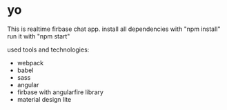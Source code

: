 # yo

This is realtime firbase chat app.
install all dependencies with "npm install"
run it with "npm start"

used tools and technologies:
* webpack
* babel
* sass
* angular
* firbase with angularfire library
* material design lite
